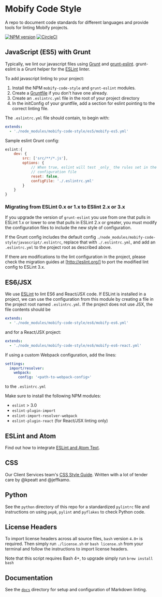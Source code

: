 # Mobify Code Style

A repo to document code standards for different languages and provide tools for linting Mobify projects.

[![NPM version](https://badge.fury.io/js/mobify-code-style.svg)](http://badge.fury.io/js/mobify-code-style)
[![CircleCI](https://circleci.com/gh/mobify/mobify-code-style/tree/develop.svg?style=svg)](https://circleci.com/gh/mobify/mobify-code-style/tree/develop)

## JavaScript (ES5) with Grunt

Typically, we lint our javascript files using
[Grunt](http://gruntjs.com/) and
[grunt-eslint](https://github.com/sindresorhus/grunt-eslint). grunt-eslint
is a Grunt helper for the [ESLint](http://eslint.org/) linter.

To add javascript linting to your project:

 1. Install the NPM `mobify-code-style` and `grunt-eslint` modules.
 2. Create a [Gruntfile](http://gruntjs.com/sample-gruntfile) if you
    don't have one already.
 3. Create an `.eslintrc.yml` file in the root of your project directory
 4. In the initConfig of your gruntfile, add a section for eslint pointing to the correct linting file.

The `.eslintrc.yml` file should contain, to begin with:
```yaml
extends:
  - './node_modules/mobify-code-style/es5/mobify-es5.yml'
```

Sample eslint Grunt config:

```javascript
eslint:{
    dev: {
        src: ['src/**/*.js'],
        options: {
            // When true, eslint will test _only_ the rules set in the provided
            // configuration file
            reset: false,
            configFile: './.eslintrc.yml'
        }
    }
}
```

### Migrating from ESLint 0.x or 1.x to ESlint 2.x or 3.x

If you upgrade the version of `grunt-eslint` you use from one that
pulls in ESLint 1.x or lower to one that pulls
in ESLint 2.x or greater, you must modify the configuration files to
include the new style of configuration.

If the Grunt config includes the default config
`./node_modules/mobify-code-style/javascript/.eslintrc`, replace that
with `./.eslintrc.yml`, and add an `.eslintrc.yml` to the project root
as described above.

If there are modifications to the lint configuration in the project,
please check the migration guides at [http://eslint.org/] to port the
modified lint config to ESLint 3.x.

## ES6/JSX

We use [ESLint](http://eslint.org/) to lint ES6 and React/JSX code. If ESLint is installed in a project, we can use the configuration from this module by creating a file in the project root named `.eslintrc.yml`. If the project does not use JSX, the file contents should be

```yaml
extends:
  - './node_modules/mobify-code-style/es6/mobify-es6.yml'
```

and for a React/JSX project:

```yaml
extends:
  - './node_modules/mobify-code-style/es6/mobify-es6-react.yml'
```

If using a custom Webpack configuration, add the lines:
```yaml
settings:
  import/resolver:
    webpack:
      config: '<path-to-webpack-config>'
```
to the `.eslintrc.yml`

Make sure to install the following NPM modules:
 - `eslint` > 3.0
 - `eslint-plugin-import`
 - `eslint-import-resolver-webpack`
 - `eslint-plugin-react` (for React/JSX linting only)

## ESLint and Atom

Find out how to integrate [ESLint and Atom Text](./javascript/atom.md).

## CSS
Our Client Services team's [CSS Style Guide](/css/Readme.md). Written with a lot of tender care by @kpeatt and @jeffkamo.

## Python

See the `python` directory of this repo for a standardized `pylintrc` file and
instructions on using `pep8`, `pylint` and `pyflakes` to check Python code.

## License Headers

To import license headers across all source files, `bash` version `4.0+` is required. Then simply run `./license.sh` or `bash license.sh` from your terminal and follow the instructions to import license headers.

Note that this script requires Bash 4+, to upgrade simply run `brew install bash`

## Documentation

See the [`docs`](docs) directory for setup and configuration of Markdown linting.
